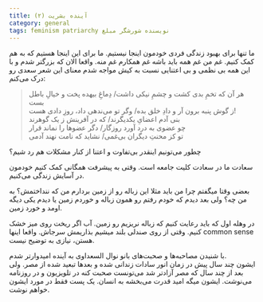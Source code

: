 ```yaml
---
title: آینده بشریت (۲)
category: general
tags: feminism patriarchy نویسنده شورشگر مبلغ
---
```




ما تنها برای بهبود زندگی فردی خودمون اینجا نیستیم. ما برای این اینجا هستیم که به هم کمک کنیم. غم من غم همه باید باشه غم همکارم غم منه. واقعا الان که بزرگتر شدم و با این همه بی نظمی و بی اعتنایی نسبت به کیش مواجه شدم معنای این شعر سعدی رو درک می‌کنم:



> هر آن که تخمِ بدی کشت و چشمِ نیکی داشت/ دِماغِ بیهده پخت و خیالِ باطل بست  
> ز گوش پنبه برون آر و دادِ خلق بده/ وگر تو می‌ندهی داد، روزِ دادی هست!  
> بنی آدم اعضایِ یکدیگرند/ که در آفرینش ز یک گوهرند  
> چو عضوی به درد آورد روزگار/ دگر عضوها را نماند قرار  
> تو کز محنتِ دیگران بی‌غمی/ نشاید که نامت نهند آدمی



چطور می‌تونیم اینقدر بی‌تفاوت و اعتنا از کنار مشکلات هم رد شیم؟

سعادت ما در سعادت کلیت جامعه است. وقتی به پیشرفت همگانی کمک کنیم خودمون در آسایش زندگی می‌کنیم.


بعضی وقتا میگفتم چرا من باید مثلا این زباله رو از زمین بردارم من که ننداختمش؟ به من چه؟ ولی بعد دیدم که خودم رفتم رو همون زباله و خوردم زمین یا دیدم یکی دیگه اومد و خورد زمین. 

در وهله اول که باید رعایت کنیم که زباله نریزیم رو زمین. آب اگر ریخت روی میز خشک کنیم. وقتی از روی صندلی بلند میشیم بذاریمش سرجاش. واقعا اینها common sense هستن، نیازی به توضیح نیست.



با شنیدن مصاحبه‌ها و صحبت‌های بانو نوال السعداوی به آینده امیدوارتر شدم. <br>
ایشون چند سال پیش در زمان انور سادات زندانی شده و بعدها تبعید شده از مصر. ولی بعد از چند سال که مصر آزادتر شد می‌تونست صحبت کنه در تلویزیون و در روزنامه می‌نوشت. ایشون میگه امید قدرت می‌بخشه به انسان. یک پست فقط در مورد ایشون خواهم نوشت.

